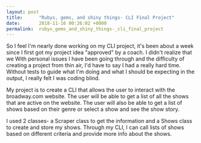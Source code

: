 ```yaml
---
layout: post
title:      "Rubys, gems, and shiny things- CLI Final Project"
date:       2018-11-16 00:26:02 +0000
permalink:  rubys_gems_and_shiny_things-_cli_final_project
---
```



So I feel I'm nearly done working on my CLI project, it's been about a week since I first got my project idea "approved" by a coach. I didn't realize that we With personal issues I have been going through and the difficulty of creating a project from thin air, I'd have to say I had a really hard time. Without tests to guide what I'm doing and what I should be expecting in the output, I really felt I was coding blind.

My project is to create a CLI that allows the user to interact with the broadway.com website. The user will be able to get a list of all the shows that are active on the website. The user will also be able to get a list of shows based on their genre or select a show and see the show story.

I used 2 classes- a Scraper class to get the information and a Shows class to create and store my shows. Through my CLI, I can call lists of shows based on different criteria and provide more info about the shows.
